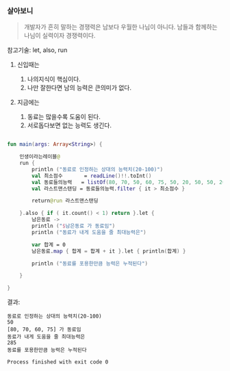 ### 살아보니
> 개발자가 흔히 말하는 경쟁력은 남보다 우월한 나님이 아니다. 남들과 함께하는 나님이 실력이자 경쟁력이다.

참고기술: let, also, run

1. 신입때는
   1. 나의지식이 핵심이다.
   2. 나만 잘한다면 남의 능력은 큰의미가 없다.

2. 지금에는
   1. 동료는 많을수록 도움이 된다.
   2. 서로돕다보면 없는 능력도 생긴다.


~~~kotlin

fun main(args: Array<String>) {

    인생이라는레이블@
    run {
        println ("동료로 인정하는 상대의 능력치(20-100)")
        val 최소점수       = readLine()!!.toInt()
        val 동료들의능력   = listOf(80, 70, 50, 60, 75, 50, 20, 50, 50, 20, 50)
        val 라스트맨스탠딩 = 동료들의능력.filter { it > 최소점수 }

        return@run 라스트맨스탠딩

    }.also { if ( it.count() < 1) return }.let {
        남은동료 ->
        println ("$남은동료 가 동료임")
        println ("동료가 내게 도움을 줄 최대능력은")

        var 합계 = 0
        남은동료.map { 합계 = 합계 + it }.let { println(합계) }

        println ("동료를 포용한만큼 능력은 누적된다")

    }

}

~~~


결과:
~~~
동료로 인정하는 상대의 능력치(20-100)
50
[80, 70, 60, 75] 가 동료임
동료가 내게 도움을 줄 최대능력은
285
동료를 포용한만큼 능력은 누적된다

Process finished with exit code 0

~~~

